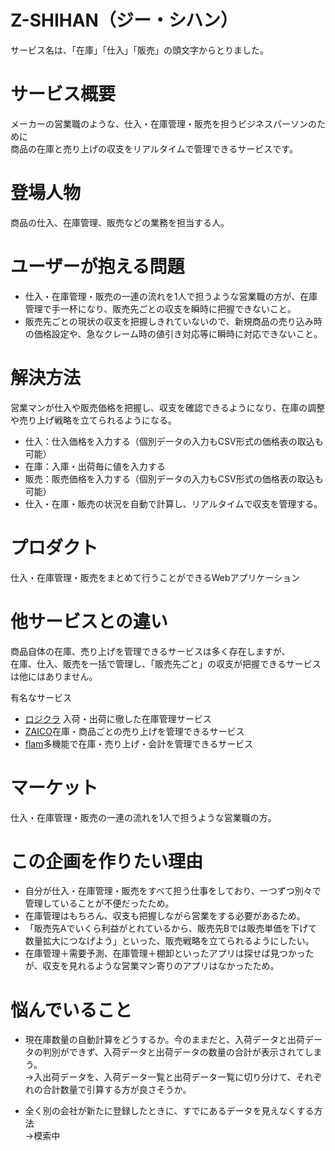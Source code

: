 # Z-SHIHAN（ジー・シハン）
サービス名は、「在庫」「仕入」「販売」の頭文字からとりました。

# サービス概要
メーカーの営業職のような、仕入・在庫管理・販売を担うビジネスパーソンのために  
商品の在庫と売り上げの収支をリアルタイムで管理できるサービスです。

# 登場人物
商品の仕入、在庫管理、販売などの業務を担当する人。

# ユーザーが抱える問題
- 仕入・在庫管理・販売の一連の流れを1人で担うような営業職の方が、在庫管理で手一杯になり、販売先ごとの収支を瞬時に把握できないこと。
- 販売先ごとの現状の収支を把握しきれていないので、新規商品の売り込み時の価格設定や、急なクレーム時の値引き対応等に瞬時に対応できないこと。

# 解決方法
営業マンが仕入や販売価格を把握し、収支を確認できるようになり、在庫の調整や売り上げ戦略を立てられるようになる。
- 仕入：仕入価格を入力する（個別データの入力もCSV形式の価格表の取込も可能）
- 在庫：入庫・出荷毎に値を入力する
- 販売：販売価格を入力する（個別データの入力もCSV形式の価格表の取込も可能）
- 仕入・在庫・販売の状況を自動で計算し、リアルタイムで収支を管理する。

# プロダクト
仕入・在庫管理・販売をまとめて行うことができるWebアプリケーション

# 他サービスとの違い
商品自体の在庫、売り上げを管理できるサービスは多く存在しますが、  
在庫、仕入、販売を一括で管理し、「販売先ごと」の収支が把握できるサービスは他にはありません。

有名なサービス
- [ロジクラ](https://logikura.jp/) 入荷・出荷に徹した在庫管理サービス
- [ZAICO](https://www.zaico.co.jp/)在庫・商品ごとの売り上げを管理できるサービス
- [flam](https://www.flamsv.com/)多機能で在庫・売り上げ・会計を管理できるサービス

# マーケット
仕入・在庫管理・販売の一連の流れを1人で担うような営業職の方。

# この企画を作りたい理由
- 自分が仕入・在庫管理・販売をすべて担う仕事をしており、一つずつ別々で管理していることが不便だったため。
- 在庫管理はもちろん、収支も把握しながら営業をする必要があるため。
- 「販売先Aでいくら利益がとれているから、販売先Bでは販売単価を下げて数量拡大につなげよう」といった、販売戦略を立てられるようにしたい。
- 在庫管理＋需要予測、在庫管理＋棚卸といったアプリは探せば見つかったが、収支を見れるような営業マン寄りのアプリはなかったため。

# 悩んでいること
- 現在庫数量の自動計算をどうするか。今のままだと、入荷データと出荷データの判別ができず、入荷データと出荷データの数量の合計が表示されてしまう。  
→入出荷データを、入荷データ一覧と出荷データ一覧に切り分けて、それぞれの合計数量で引算する方が良さそうか。

- 全く別の会社が新たに登録したときに、すでにあるデータを見えなくする方法  
→模索中
